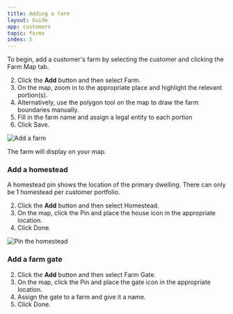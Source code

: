 ```yaml
---
title: Adding a farm
layout: Guide
app: customers
topic: farms
index: 5
---
```


To begin, add a customer's farm by selecting the customer and clicking the Farm Map tab.

2. Click the **Add** button and then select Farm.
3. On the map, zoom in to the appropriate place and highlight the relevant portion(s).
4. Alternatively, use the polygon tool on the map to draw the farm boundaries manually.
5. Fill in the farm name and assign a legal entity to each portion 
6. Click Save.

![Add a farm](/images/guides/farm-map/ENT_farm_add.jpg)

The farm will display on your map.

### Add a homestead

A homestead pin shows the location of the primary dwelling. There can only be 1 homestead per customer portfolio.


2. Click the **Add** button and then select Homestead.
3. On the map, click the Pin and place the house icon in the appropriate location.
4. Click Done.

![Pin the homestead](/images/guides/farm-map/ENT_homestead.jpg)

### Add a farm gate


2. Click the **Add** button and then select Farm Gate.
3. On the map, click the Pin and place the gate icon in the appropriate location.
4. Assign the gate to a farm and give it a name.
5. Click Done.